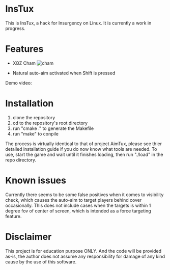 # InsTux

This is InsTux, a hack for Insurgency on Linux. It is currently a work in progress.

# Features

- XQZ Cham
    ![cham](http://i.imgur.com/oJ7cZaS.png)

- Natural auto-aim activated when Shift is pressed

Demo video:

# Installation

1. clone the repository
2. cd to the repository's root directory
3. run "cmake ." to generate the Makefile
4. run "make" to conpile

The process is virtually identical to that of project AimTux, please see thier detailed installation guide if you do now know what tools are needed.
To use, start the game and wait until it finishes loading, then run "./load" in the repo directory.

# Known issues
Currently there seems to be some false positives when it comes to visibility check, which causes the auto-aim to target players behind cover occasionally. This does not include cases when the targets is within 1 degree fov of center of screen, which is intended as a force targeting feature.

# Disclaimer
This project is for education purpose ONLY. And the code will be provided as-is, the author does not assume any responsibility for damage of any kind cause by the use of this software.

